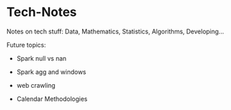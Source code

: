 # Tech-Notes

Notes on tech stuff: Data, Mathematics, Statistics, Algorithms, Developing...

Future topics:

- Spark null vs nan

- Spark agg and windows

- web crawling

- Calendar Methodologies